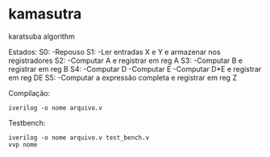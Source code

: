 # kamasutra
karatsuba algorithm

Estados:
    S0:
        -Repouso
    S1:
        -Ler entradas X e Y e armazenar nos registradores
    S2:
        -Computar A e registrar em reg A
    S3:
        -Computar B e registrar em reg B
    S4: 
        -Computar D
        -Computar E
        -Computar D*E e registrar em reg DE
    S5:
        -Computar a expressão completa e registrar em reg Z

Compilação:
```
iverilog -o nome arquivo.v
```

Testbench:
```
iverilog -o nome arquivo.v test_bench.v
vvp nome
```
